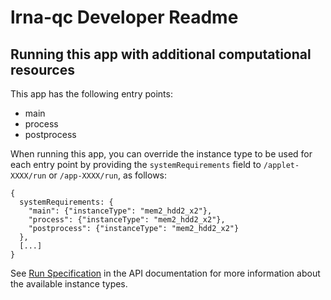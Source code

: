 # lrna-qc Developer Readme

<!--
TODO: Please edit this Readme.developer.md file to include information
for developers or advanced users, for example:

* Information about app internals and implementation details
* How to report bugs or contribute to development
-->

## Running this app with additional computational resources

This app has the following entry points:

* main
* process
* postprocess

When running this app, you can override the instance type to be used for each
entry point by providing the ``systemRequirements`` field to
```/applet-XXXX/run``` or ```/app-XXXX/run```, as follows:

    {
      systemRequirements: {
        "main": {"instanceType": "mem2_hdd2_x2"},
        "process": {"instanceType": "mem2_hdd2_x2"},
        "postprocess": {"instanceType": "mem2_hdd2_x2"}
      },
      [...]
    }

See <a
href="https://wiki.dnanexus.com/API-Specification-v1.0.0/IO-and-Run-Specifications#Run-Specification">Run
Specification</a> in the API documentation for more information about the
available instance types.
